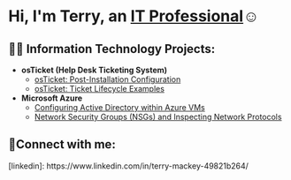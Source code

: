<h1>Hi, I'm Terry, an <a href="https://www.linkedin.com/in/terry-mackey-49821b264/">IT Professional</a>☺</h1>

<h2>👨‍💻 Information Technology Projects:</h2>

- <b>osTicket (Help Desk Ticketing System)</b>
  - [osTicket: Post-Installation Configuration](https://github.com/Acekingoflore/post-install-config)
  - [osTicket: Ticket Lifecycle Examples](https://github.com/Acekingoflore/ticket-lifecycle)
- <b>Microsoft Azure</b>
  - [Configuring Active Directory within Azure VMs](https://github.com/Acekingoflore/configure-ad)
  - [Network Security Groups (NSGs) and Inspecting Network Protocols](https://github.com/Acekingoflore/azure-network-protocols)

<h2>🤳Connect with me:</h2>
[linkedin]: https://www.linkedin.com/in/terry-mackey-49821b264/
